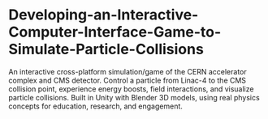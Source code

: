 # Developing-an-Interactive-Computer-Interface-Game-to-Simulate-Particle-Collisions
An interactive cross-platform simulation/game of the CERN accelerator complex and CMS detector. Control a particle from Linac-4 to the CMS collision point, experience energy boosts, field interactions, and visualize particle collisions. Built in Unity with Blender 3D models, using real physics concepts for education, research, and engagement.
